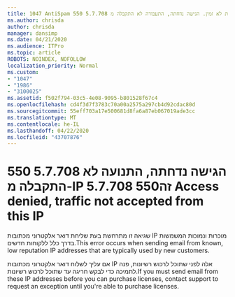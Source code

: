 ```yaml
---
title: 1047 AntiSpam 550 5.7.708 שירות לא זמין. הגישה נדחתה, התעבורה לא התקבלה מ-IP זה
ms.author: chrisda
author: chrisda
manager: dansimp
ms.date: 04/21/2020
ms.audience: ITPro
ms.topic: article
ROBOTS: NOINDEX, NOFOLLOW
localization_priority: Normal
ms.custom:
- "1047"
- "1986"
- "3100025"
ms.assetid: f502f794-03c5-4e08-9095-b801528f67c4
ms.openlocfilehash: cd4f3d7f3783c70a00a2575a297cb4d92cdac80d
ms.sourcegitcommit: 55eff703a17e500681d8fa6a87eb067019ade3cc
ms.translationtype: MT
ms.contentlocale: he-IL
ms.lasthandoff: 04/22/2020
ms.locfileid: "43707876"
---
```

# <a name="550-57708-access-denied-traffic-not-accepted-from-this-ip"></a><span data-ttu-id="0d145-103">550 5.7.708 הגישה נדחתה, התנועה לא התקבלה מ-IP זה</span><span class="sxs-lookup"><span data-stu-id="0d145-103">550 5.7.708 Access denied, traffic not accepted from this IP</span></span>

<span data-ttu-id="0d145-104">שגיאה זו מתרחשת בעת שליחת דואר אלקטרוני מכתובות IP מוכרות ונמוכות המשמשות בדרך כלל ללקוחות חדשים.</span><span class="sxs-lookup"><span data-stu-id="0d145-104">This error occurs when sending email from known, low reputation IP addresses that are typically used by new customers.</span></span>

<span data-ttu-id="0d145-105">אם עליך לשלוח דואר אלקטרוני מכתובות IP אלה לפני שתוכל לרכוש רשיונות, פנה לתמיכה כדי לבקש חריגה עד שתוכל לרכוש רשיונות.</span><span class="sxs-lookup"><span data-stu-id="0d145-105">If you must send email from these IP addresses before you can purchase licenses, contact support to request an exception until you're able to purchase licenses.</span></span>

